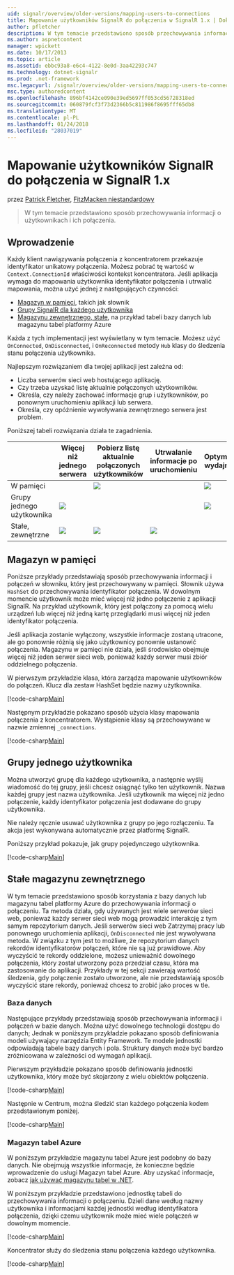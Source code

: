 ```yaml
---
uid: signalr/overview/older-versions/mapping-users-to-connections
title: Mapowanie użytkowników SignalR do połączenia w SignalR 1.x | Dokumentacja firmy Microsoft
author: pfletcher
description: W tym temacie przedstawiono sposób przechowywania informacji o użytkownikach i ich połączenia.
ms.author: aspnetcontent
manager: wpickett
ms.date: 10/17/2013
ms.topic: article
ms.assetid: ebbc93a8-e6c4-4122-8e0d-3aa42293c747
ms.technology: dotnet-signalr
ms.prod: .net-framework
msc.legacyurl: /signalr/overview/older-versions/mapping-users-to-connections
msc.type: authoredcontent
ms.openlocfilehash: 896bf4142ce090e39ed5697ff053cd56728318ed
ms.sourcegitcommit: 060879fcf3f73d2366b5c811986f8695fff65db8
ms.translationtype: MT
ms.contentlocale: pl-PL
ms.lasthandoff: 01/24/2018
ms.locfileid: "28037019"
---
```

<a name="mapping-signalr-users-to-connections-in-signalr-1x"></a>Mapowanie użytkowników SignalR do połączenia w SignalR 1.x
====================
przez [Patrick Fletcher](https://github.com/pfletcher), [FitzMacken niestandardowy](https://github.com/tfitzmac)

> W tym temacie przedstawiono sposób przechowywania informacji o użytkownikach i ich połączenia.


## <a name="introduction"></a>Wprowadzenie

Każdy klient nawiązywania połączenia z koncentratorem przekazuje identyfikator unikatowy połączenia. Możesz pobrać tę wartość w `Context.ConnectionId` właściwości kontekst koncentratora. Jeśli aplikacja wymaga do mapowania użytkownika identyfikator połączenia i utrwalić mapowania, można użyć jednej z następujących czynności:

- [Magazyn w pamięci](#inmemory), takich jak słownik
- [Grupy SignalR dla każdego użytkownika](#groups)
- [Magazynu zewnętrznego, stałe](#database), na przykład tabeli bazy danych lub magazynu tabel platformy Azure

Każda z tych implementacji jest wyświetlany w tym temacie. Możesz użyć `OnConnected`, `OnDisconnected`, i `OnReconnected` metody `Hub` klasy do śledzenia stanu połączenia użytkownika.

Najlepszym rozwiązaniem dla twojej aplikacji jest zależna od:

- Liczba serwerów sieci web hostującego aplikację.
- Czy trzeba uzyskać listę aktualnie połączonych użytkowników.
- Określa, czy należy zachować informacje grup i użytkowników, po ponownym uruchomieniu aplikacji lub serwera.
- Określa, czy opóźnienie wywoływania zewnętrznego serwera jest problem.

Poniższej tabeli rozwiązania działa te zagadnienia.

|  | Więcej niż jednego serwera | Pobierz listę aktualnie połączonych użytkowników | Utrwalanie informacje po uruchomieniu | Optymalnej wydajności |
| --- | --- | --- | --- | --- |
| W pamięci |  | ![](mapping-users-to-connections/_static/image1.png) |  | ![](mapping-users-to-connections/_static/image2.png) |
| Grupy jednego użytkownika | ![](mapping-users-to-connections/_static/image3.png) |  |  | ![](mapping-users-to-connections/_static/image4.png) |
| Stałe, zewnętrzne | ![](mapping-users-to-connections/_static/image5.png) | ![](mapping-users-to-connections/_static/image6.png) | ![](mapping-users-to-connections/_static/image7.png) |  |

<a id="inmemory"></a>

## <a name="in-memory-storage"></a>Magazyn w pamięci

Poniższe przykłady przedstawiają sposób przechowywania informacji i połączeń w słowniku, który jest przechowywany w pamięci. Słownik używa `HashSet` do przechowywania identyfikator połączenia. W dowolnym momencie użytkownik może mieć więcej niż jedno połączenie z aplikacji SignalR. Na przykład użytkownik, który jest połączony za pomocą wielu urządzeń lub więcej niż jedną kartę przeglądarki musi więcej niż jeden identyfikator połączenia.

Jeśli aplikacja zostanie wyłączony, wszystkie informacje zostaną utracone, ale go ponownie różnią się jako użytkownicy ponownie ustanowić połączenia. Magazynu w pamięci nie działa, jeśli środowisko obejmuje więcej niż jeden serwer sieci web, ponieważ każdy serwer musi zbiór oddzielnego połączenia.

W pierwszym przykładzie klasa, która zarządza mapowanie użytkowników do połączeń. Klucz dla zestaw HashSet będzie nazwy użytkownika.

[!code-csharp[Main](mapping-users-to-connections/samples/sample1.cs)]

Następnym przykładzie pokazano sposób użycia klasy mapowania połączenia z koncentratorem. Wystąpienie klasy są przechowywane w nazwie zmiennej `_connections`.

[!code-csharp[Main](mapping-users-to-connections/samples/sample2.cs)]

<a id="groups"></a>

## <a name="single-user-groups"></a>Grupy jednego użytkownika

Można utworzyć grupę dla każdego użytkownika, a następnie wyślij wiadomość do tej grupy, jeśli chcesz osiągnąć tylko ten użytkownik. Nazwa każdej grupy jest nazwa użytkownika. Jeśli użytkownik ma więcej niż jedno połączenie, każdy identyfikator połączenia jest dodawane do grupy użytkownika.

Nie należy ręcznie usuwać użytkownika z grupy po jego rozłączeniu. Ta akcja jest wykonywana automatycznie przez platformę SignalR.

Poniższy przykład pokazuje, jak grupy pojedynczego użytkownika.

[!code-csharp[Main](mapping-users-to-connections/samples/sample3.cs)]

<a id="database"></a>

## <a name="permanent-external-storage"></a>Stałe magazynu zewnętrznego

W tym temacie przedstawiono sposób korzystania z bazy danych lub magazynu tabel platformy Azure do przechowywania informacji o połączeniu. Ta metoda działa, gdy używanych jest wiele serwerów sieci web, ponieważ każdy serwer sieci web mogą prowadzić interakcję z tym samym repozytorium danych. Jeśli serwerów sieci web Zatrzymaj pracy lub ponownego uruchomienia aplikacji, `OnDisconnected` nie jest wywoływana metoda. W związku z tym jest to możliwe, że repozytorium danych rekordów identyfikatorów połączeń, które nie są już prawidłowe. Aby wyczyścić te rekordy oddzielone, możesz unieważnić dowolnego połączenia, który został utworzony poza przedział czasu, która ma zastosowanie do aplikacji. Przykłady w tej sekcji zawierają wartość śledzenia, gdy połączenie zostało utworzone, ale nie przedstawiają sposób wyczyścić stare rekordy, ponieważ chcesz to zrobić jako proces w tle.

### <a name="database"></a>Baza danych

Następujące przykłady przedstawiają sposób przechowywania informacji i połączeń w bazie danych. Można użyć dowolnego technologii dostępu do danych; Jednak w poniższym przykładzie pokazano sposób definiowania modeli używający narzędzia Entity Framework. Te modele jednostki odpowiadają tabele bazy danych i pola. Struktury danych może być bardzo zróżnicowana w zależności od wymagań aplikacji.

Pierwszym przykładzie pokazano sposób definiowania jednostki użytkownika, który może być skojarzony z wielu obiektów połączenia.

[!code-csharp[Main](mapping-users-to-connections/samples/sample4.cs)]

Następnie w Centrum, można śledzić stan każdego połączenia kodem przedstawionym poniżej.

[!code-csharp[Main](mapping-users-to-connections/samples/sample5.cs)]

### <a name="azure-table-storage"></a>Magazyn tabel Azure

W poniższym przykładzie magazynu tabel Azure jest podobny do bazy danych. Nie obejmują wszystkie informacje, że konieczne będzie wprowadzenie do usługi Magazyn tabel Azure. Aby uzyskać informacje, zobacz [jak używać magazynu tabel w .NET](https://azure.microsoft.com/documentation/articles/storage-dotnet-how-to-use-tables/).

W poniższym przykładzie przedstawiono jednostkę tabeli do przechowywania informacji o połączeniu. Dzieli dane według nazwy użytkownika i informacjami każdej jednostki według identyfikatora połączenia, dzięki czemu użytkownik może mieć wiele połączeń w dowolnym momencie.

[!code-csharp[Main](mapping-users-to-connections/samples/sample6.cs)]

Koncentrator służy do śledzenia stanu połączenia każdego użytkownika.

[!code-csharp[Main](mapping-users-to-connections/samples/sample7.cs)]
